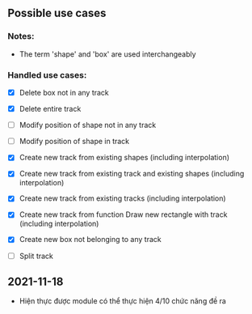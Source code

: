 ## Possible use cases

### Notes:

- The term 'shape' and 'box' are used interchangeably

### Handled use cases:

- [x] Delete box not in any track

- [x] Delete entire track

- [ ] Modify position of shape not in any track

- [ ] Modify position of shape in track

- [x] Create new track from existing shapes (including interpolation)

- [x] Create new track from existing track and existing shapes (including interpolation)

- [x] Create new track from existing tracks (including interpolation)

- [x] Create new track from function Draw new rectangle with track (including interpolation)

- [x] Create new box not belonging to any track

- [ ] Split track

## 2021-11-18

- Hiện thực được module có thể thực hiện 4/10 chức năng đề ra

